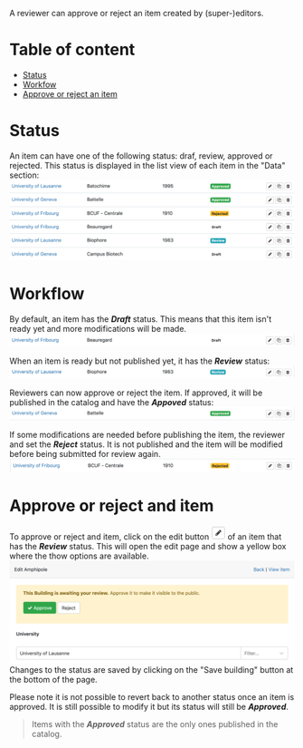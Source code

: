 A reviewer can approve or reject an item created by (super-)editors. 

# Table of content

- [Status](#status)
- [Workfow](#workflow)
- [Approve or reject an item](#approve-or-reject-an-item)

<a id="status"></a>
# Status

An item can have one of the following status: draf, review, approved or rejected. This status is displayed in the list view of each item in the "Data" section: 
![Data section - status](assets/review/status.png)

<a id="workflow"></a>
# Workflow

By default, an item has the ***Draft*** status. This means that this item isn't ready yet and more modifications will be made. 
![Draft status](assets/review/draft.png)

When an item is ready but not published yet, it has the ***Review*** status:
![Review status](assets/review/review.png)

Reviewers can now approve or reject the item. If approved, it will be published in the catalog and have the ***Appoved*** status:
![Approved status](assets/review/approved.png)

If some modifications are needed before publishing the item, the reviewer and set the ***Reject*** status. It is not published and the item will be modified before being submitted for review again. 
![Rejected status](assets/review/rejected.png) 

<a id="approve-or-reject-an-item"></a>
# Approve or reject and item

To approve or reject and item, click on the edit button ![Edit button](assets/buttons/edit_btn.png) of an item that has the ***Review*** status. This will open the edit page and show a yellow box where the thow options are available.
![Approval box](assets/review/yellow-box.png)
Changes to the status are saved by clicking on the "Save building" button at the bottom of the page. 

Please note it is not possible to revert back to another status once an item is approved. It is still possible to modify it but its status will still be ***Approved***.

> Items with the ***Approved*** status are the only ones published in the catalog. 

